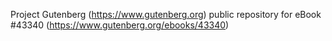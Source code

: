 Project Gutenberg (https://www.gutenberg.org) public repository for eBook #43340 (https://www.gutenberg.org/ebooks/43340)
